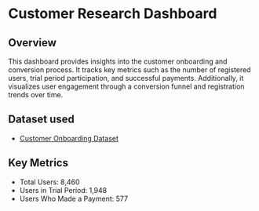 # Customer Research Dashboard
## Overview
This dashboard provides insights into the customer onboarding and conversion process. It tracks key metrics such as the number of registered users, trial period participation, and successful payments. Additionally, it visualizes user engagement through a conversion funnel and registration trends over time.

## Dataset used 
- <a href="https://github.com/Max-Orel/Data-Analysis-Dashboard/blob/main/onboarding_funnel_product(2.0).csv">Customer Onboarding Dataset</a>

## Key Metrics
- Total Users: 8,460
- Users in Trial Period: 1,948
- Users Who Made a Payment: 577
